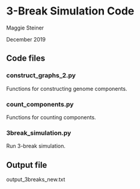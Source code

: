 # 3-Break Simulation Code

Maggie Steiner

December 2019

## Code files

### construct_graphs_2.py
Functions for constructing genome components.

### count_components.py
Functions for counting components.

### 3break_simulation.py
Run 3-break simulation.

## Output file
output_3breaks_new.txt